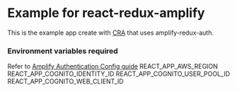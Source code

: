 # Example for react-redux-amplify

This is the example app create with [CRA](https://github.com/facebook/create-react-app) that uses amplify-redux-auth.

### Environment variables required
Refer to [Amplify Authentication Config guide](https://aws-amplify.github.io/docs/js/authentication#manual-setup)
REACT_APP_AWS_REGION
REACT_APP_COGNITO_IDENTITY_ID
REACT_APP_COGNITO_USER_POOL_ID
REACT_APP_COGNITO_WEB_CLIENT_ID
